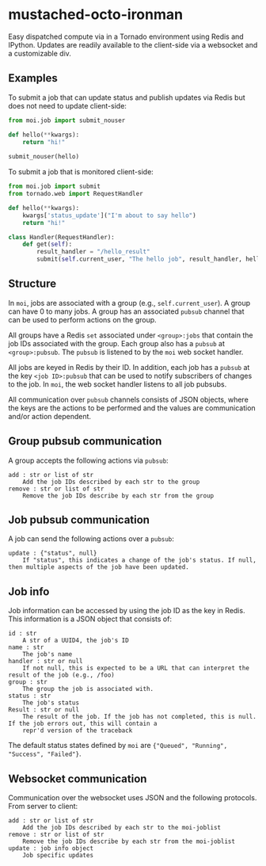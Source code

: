 mustached-octo-ironman
======================

Easy dispatched compute via in a Tornado environment using Redis and IPython. Updates are readily available to the client-side via a websocket and a customizable div.

Examples
--------

To submit a job that can update status and publish updates via Redis but does not need to update client-side:

```python
from moi.job import submit_nouser

def hello(**kwargs):
    return "hi!"
    
submit_nouser(hello)
```

To submit a job that is monitored client-side:

```python
from moi.job import submit
from tornado.web import RequestHandler

def hello(**kwargs):
    kwargs['status_update']("I'm about to say hello")
    return "hi!"

class Handler(RequestHandler):
    def get(self):
        result_handler = "/hello_result"
        submit(self.current_user, "The hello job", result_handler, hello)
```

Structure
---------

In `moi`, jobs are associated with a group (e.g., `self.current_user`). A group can have 0 to many jobs. A group has an associated `pubsub` channel that can be used to perform actions on the group.

All groups have a Redis `set` associated under `<group>:jobs` that contain the job IDs associated with the group. Each group also has a `pubsub` at `<group>:pubsub`. The `pubsub` is listened to by the `moi` web socket handler.   

All jobs are keyed in Redis by their ID. In addition, each job has a `pubsub` at the key `<job ID>:pubsub` that can be used to notify subscribers of changes to the job. In `moi`, the web socket handler listens to all job pubsubs.

All communication over `pubsub` channels consists of JSON objects, where the keys are the actions to be performed and the values are communication and/or action dependent.

Group pubsub communication
--------------------------

A group accepts the following actions via `pubsub`:

    add : str or list of str
        Add the job IDs described by each str to the group
    remove : str or list of str
        Remove the job IDs describe by each str from the group
    
Job pubsub communication
------------------------

A job can send the following actions over a `pubsub`:
    
    update : {"status", null}
        If "status", this indicates a change of the job's status. If null, then multiple aspects of the job have been updated.

Job info
--------

Job information can be accessed by using the job ID as the key in Redis. This information is a JSON object that consists of:

    id : str
        A str of a UUID4, the job's ID
    name : str
        The job's name
    handler : str or null
        If not null, this is expected to be a URL that can interpret the result of the job (e.g., /foo)
    group : str
        The group the job is associated with.
    status : str
        The job's status
    Result : str or null
        The result of the job. If the job has not completed, this is null. If the job errors out, this will contain a 
        repr'd version of the traceback

The default status states defined by `moi` are `{"Queued", "Running", "Success", "Failed"}`.

Websocket communication
-----------------------

Communication over the websocket uses JSON and the following protocols. From server to client:

    add : str or list of str
        Add the job IDs described by each str to the moi-joblist
    remove : str or list of str
        Remove the job IDs describe by each str from the moi-joblist
    update : job info object
        Job specific updates
